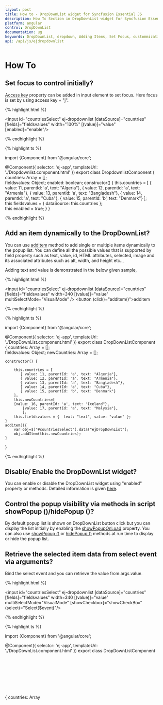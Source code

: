 ```yaml
---
layout: post
title: How to - DropDownList widget for Syncfusion Essential JS
description: How To Section in DropDownList widget for Syncfusion Essential JS
platform: angular
control: DropDownList
documentation: ug
keywords: DropDownList, dropdown, Adding Items, Set Focus, custommization
api: /api/js/ejdropdownlist
---
```


# How To

## Set focus to control initially?

[Access key](https://en.wikipedia.org/wiki/Access_key) property can be added in input element to set focus. Here focus is set by using access key + "j".

{% highlight html %}

<input id="countriesSelect" ej-dropdownlist [dataSource]="countries" [fields]="fieldsvalues" width="100%" [(value)]="value" [enabled]="enable"/>

{% endhighlight %}

{% highlight ts %}

import {Component} from '@angular/core';

@Component({
    selector: 'ej-app',
    templateUrl: './Dropdownlist.component.html'
})
export class DropdownlistComponent {
    countries: Array<Object> = [];	
    fieldsvalues: Object;
	enabled: boolean;
    constructor() {
        this.countries = [
           { value: 11, parentId: 'a', text: "Algeria"},
           { value: 12, parentId: 'a', text: "Armenia"},
           { value: 13, parentId: 'a', text: "Bangladesh"},
           { value: 14, parentId: 'a', text: "Cuba"},
           { value: 15, parentId: 'b', text: "Denmark"}
        ];
        this.fieldsvalues = {  dataSource: this.countries };       
		this.enabled = true;
    }
}

{% endhighlight %}

## Add an item dynamically to the DropDownList?

You can use [addItem](https://help.syncfusion.com/api/js/ejdropdownlist#methods:additem) method to add single or multiple items dynamically to the popup list. You can define all the possible values that is supported by field property such as text, value, id, HTML attributes, selected, image and its associated attributes such as alt, width, and height etc..,

Adding text and value is demonstrated in the below given sample,

{% highlight html %}

<input id="countriesSelect" ej-dropdownlist [dataSource]="countries" [fields]="fieldsvalues"  width=340 [(value)]="value" multiSelectMode="VisualMode" />
<button (click)="additem()">additem</button>

{% endhighlight %}

{% highlight ts %}

import {Component} from '@angular/core';

@Component({
    selector: 'ej-app',
    templateUrl: './DropDownList.component.html'
})
export class DropDownListComponent {
    countries: Array<Object> = [];	
    fieldsvalues: Object;
    newCountries: Array<Object> = [];
	
    constructor() {
		
        this.countries = [
           { value: 11, parentId: 'a', text: "Algeria"},
           { value: 12, parentId: 'a', text: "Armenia"},
           { value: 13, parentId: 'a', text: "Bangladesh"},
           { value: 14, parentId: 'a', text: "Cuba"},
           { value: 15, parentId: 'b', text: "Denmark"}
        ];
		this.newCountries=[
		{value: 16, parentId: 'a', text: "Iceland"},
			{value: 17, parentId: 'a', text: "Malysia"},
			];
        this.fieldsvalues = {  text: "text", value: "value" };		
    }
	additem(){		
		var obj=$("#countriesSelect").data("ejDropDownList");
		obj.addItem(this.newCountries);		
	}
}

{% endhighlight %}

## Disable/ Enable the DropDownList widget?

You can enable or disable the DropDownList widget using "enabled" property or methods. Detailed information is given [here](customization#enabledisable-the-widget).

## Control the popup visibility via methods in script showPopup ()/hidePopup ()?

By default popup list is shown on DropDownList button click but you can display the list initially by enabling the [showPopupOnLoad](https://help.syncfusion.com/api/js/ejdropdownlist#members:showpopuponload) property. You can also use [showPopup ()](https://help.syncfusion.com/api/js/ejdropdownlist#methods:showpopup) or [hidePopup ()](https://help.syncfusion.com/api/js/ejdropdownlist#methods:hidepopup) methods at run time to display or hide the popup list.

## Retrieve the selected item data from select event via arguments?

Bind the select event and you can retrieve the value from args.value. 

{% highlight html %}

<input id="countriesSelect" ej-dropdownlist [dataSource]="countries" [fields]="fieldsvalues"  width=340 [(value)]="value" multiSelectMode="VisualMode" [showCheckbox]="showCheckBox" (select)="Select($event)"/>

{% endhighlight %}

{% highlight ts %}

import {Component} from '@angular/core';

@Component({
    selector: 'ej-app',
    templateUrl: './DropDownList.component.html'
})
export class DropDownListComponent {
    countries: Array<Object> = [];	
    fieldsvalues: Object;
    showCheckBox: boolean;
	
    constructor() {
		
        this.countries = [
           { value: 11, parentId: 'a', text: "Algeria"},
           { value: 12, parentId: 'a', text: "Armenia"},
           { value: 13, parentId: 'a', text: "Bangladesh"},
           { value: 14, parentId: 'a', text: "Cuba"},
           { value: 15, parentId: 'b', text: "Denmark"},
           { value: 16, parentId: 'b', text: "Egypt"},
           { value: 17, parentId: 'c', text: "Finland"},
           { value: 10, parentId: 'c', text: "India"},
           { value: 19, parentId: 'c', text: "Malaysia"},
           { value: 20, parentId: 'd', text: "New Zealand"},
           { value: 21, parentId: 'd', text: "Norway"},
           { value: 22, parentId: 'd', text: "Poland"},
           { value: 23, parentId: 'e', text: "Romania"},
           { value: 24, parentId: 'e', text: "Singapore"},
           { value: 25, parentId: 'e', text: "Thailand"},
           { value: 26, parentId: 'e', text: "Ukraine"}
        ];
		
        this.fieldsvalues = {  text: "text", value: "value" };
        this.showCheckBox = true;		
    }
	Select(args){		
		console.log("Value is " + args.value);
    }
}

{% endhighlight %}

The following screenshot will exhibit the select event arguments details,

![](HowTo_images/HowTo_img1.jpeg)

## Append custom HTML in DropDownList popup outside the scroller part?

Create a custom HTML element and insert it after popup wrapper.

{% highlight html %}

<input id="countriesSelect" ej-dropdownlist [dataSource]="countries" [fields]="fieldsvalues"  width=340 [(value)]="value" [showCheckbox]="showCheckBox" multiSelectMode="VisualMode" />
<button (click)="CheckAll()">CheckAll</button>

{% endhighlight %}

{% highlight ts %}

import {Component} from '@angular/core';

@Component({
    selector: 'ej-app',
    templateUrl: './DropDownList.component.html'
})
export class DropDownListComponent {
    countries: Array<Object> = [];	
    fieldsvalues: Object;
    showCheckBox: boolean;
	
    constructor() {
		
        this.countries = [
           { value: 11, parentId: 'a', text: "Algeria"},
           { value: 12, parentId: 'a', text: "Armenia"},
           { value: 13, parentId: 'a', text: "Bangladesh"},
           { value: 14, parentId: 'a', text: "Cuba"},
           { value: 15, parentId: 'b', text: "Denmark"},
           { value: 16, parentId: 'b', text: "Egypt"},
           { value: 17, parentId: 'c', text: "Finland"},
           { value: 10, parentId: 'c', text: "India"},
           { value: 19, parentId: 'c', text: "Malaysia"},
           { value: 20, parentId: 'd', text: "New Zealand"},
           { value: 21, parentId: 'd', text: "Norway"},
           { value: 22, parentId: 'd', text: "Poland"},
           { value: 23, parentId: 'e', text: "Romania"},
           { value: 24, parentId: 'e', text: "Singapore"},
           { value: 25, parentId: 'e', text: "Thailand"},
           { value: 26, parentId: 'e', text: "Ukraine"}
        ];
        this.fieldsvalues = {  text: "text", value: "value" };
        this.showCheckBox = true;		
    }
	CheckAll(){		
		var obj=$("#countriesSelect").data("ejDropDownList");
		obj.checkAll());		
	}
}

{% endhighlight %}

## Add check all option in popup list?

You can use [headerTemplate](https://help.syncfusion.com/api/js/ejdropdownlist#members:headertemplate) property to add any HTML element. Code snippet to add check all option is given below,

{% highlight html %}

<input id="countriesSelect" ej-dropdownlist [dataSource]="countries"  [fields]="fieldsvalues" [headerTemplate]="headerTemplate" (create)="create()" multiSelectMode= "VisualMode" [showCheckbox]="showCheckBox"  width=340  /> 
 
{% endhighlight %}

{% highlight ts %}

import {Component} from '@angular/core';

@Component({
    selector: 'ej-app',
    templateUrl: './DropDownList.component.html'
})
export class DropDownListComponent {
    showCheckBox: boolean;
    headerTemplate: any;
    fieldsvalues: Object;
    countries: Array<Object> = [];
    constructor() {
        this.countries = [
           { value: 11, parentId: 'a', text: "Algeria"},
           { value: 12, parentId: 'a', text: "Armenia"},
           { value: 13, parentId: 'a', text: "Bangladesh"},
           { value: 14, parentId: 'a', text: "Cuba"},
           { value: 15, parentId: 'b', text: "Denmark"},
           { value: 16, parentId: 'b', text: "Egypt"},
           { value: 17, parentId: 'c', text: "Finland"},
           { value: 10, parentId: 'c', text: "India"},
           { value: 19, parentId: 'c', text: "Malaysia"},
           { value: 20, parentId: 'd', text: "New Zealand"},
           { value: 21, parentId: 'd', text: "Norway"},
           { value: 22, parentId: 'd', text: "Poland"},
           { value: 23, parentId: 'e', text: "Romania"},
           { value: 24, parentId: 'e', text: "Singapore"},
           { value: 25, parentId: 'e', text: "Thailand"},
           { value: 26, parentId: 'e', text: "Ukraine"}
        ]; 
       this.fieldsvalues = {  text: 'text', value: 'value' };
       this.showCheckBox= true;       
       this.headerTemplate= "<div class='temp' ><input id ='check' type='checkbox'/></div>"; 
    }
	create() {
		$("#check").ejCheckBox({ text: "Check All", 
		change: function(args){ 
			window.flag = true;
            var obj = $("#countriesSelect").data("ejDropDownList");
            if (args.isChecked) obj.checkAll();
            else obj.uncheckAll();
            window.flag = false;
		} });
		
            }
}

{% endhighlight %}

{% highlight html %}

        .temp {
            height: 30px;
            display: block;
            padding-left: 13px;
            padding-top: 5px;
            border-bottom: 1px solid #c8c8c8;
        }
        .e-chkbox-wrap .e-text {
            font-size: 14px;
            padding-left: 10px;
        }

     
{% endhighlight %}

The following screenshot exhibits the output of the above code,

![](HowTo_images/HowTo_img2.jpeg)

# To Cascade DropDownLists with different field names
By default cascading is performed based on the Value field, so that it needs to be same with cascaded DropDownList. If you need to cascade 2 DropDownLists with different field names and same values in it, you can achieve it using cascadeQuery and [cascade](https://help.syncfusion.com/api/js/ejdropdownlist#events:cascade "") event. Define the cascade event for the DropDownList from which you need to filter the datasource for the other DropDownList. 

In the cascade event arguments, modify the cascadeQuery which has the filtering query for the cascading DropDownList with your customized query.  So to filter the datasource based on the different field names, pass an ej.Query() which want to execute for cascade DropDownList.

Refer the following code blocks below


{% highlight html %}

<input id="countrySelect" ej-dropdownlist [dataSource]="countries" [fields]="fieldsvalues" width="50%" [enabled]="enabled"/>
<input id="groupSelect" ej-dropdownlist [dataSource]="groups" [fields]="fieldsvaluesforgroup" width="50%" cascadeTo="countrySelect" (cascade)="cascade($event)"/>

{% endhighlight %}

{% highlight ts %}

import {Component} from '@angular/core';

@Component({
    selector: 'ej-app',
    templateUrl: './cascadeTo.component.html'
})
export class cascadeToComponent {
    countries: Array<Object> = [];
	groups: Array<Object> = [];
	fieldsvaluesforgroup: Object;
    fieldsvalues: Object;   
	enabled: boolean;
    constructor() {
        this.countries = [
           { value: 11, parentId: 'a', text: "Algeria"},
           { value: 12, parentId: 'a', text: "Armenia"},
           { value: 13, parentId: 'a', text: "Bangladesh"},
           { value: 14, parentId: 'a', text: "Cuba"},
           { value: 15, parentId: 'b', text: "Denmark"},
           { value: 16, parentId: 'b', text: "Egypt"},
           { value: 17, parentId: 'c', text: "Finland"},
           { value: 18, parentId: 'c', text: "India"},
           { value: 19, parentId: 'c', text: "Malaysia"},
           { value: 20, parentId: 'd', text: "New Zealand"},
           { value: 21, parentId: 'd', text: "Norway"},
           { value: 22, parentId: 'd', text: "Poland"},
           { value: 23, parentId: 'e', text: "Romania"},
           { value: 24, parentId: 'e', text: "Singapore"},
           { value: 25, parentId: 'e', text: "Thailand"},
           { value: 26, parentId: 'e', text: "Ukraine"}
        ];
		this.groups = [
		    { Id: 'a', text: "Group A" },
            { Id: 'b', text: "Group B" },
            { Id: 'c', text: "Group C" },
            { Id: 'd', text: "Group D" },
            { Id: 'e', text: "Group E" }
		];
        this.fieldsvalues = { dataSource: this.countries, text: 'text', value: 'value' };
		this.fieldsvaluesforgroup={ dataSource: this.groups, text: 'text', value: 'Id'};
		this.enabled= false;
    }
    cascade(args){
        args.requiresDefaultFilter = false; // restrict the built-in mapping for cascading dropdown

        args.cascadeQuery = ej.Query().where("parentId", "equal", args.cascadeValue); // query to filter value based parentId
    }
}

{% endhighlight %}

![](HowTo_images/HowTo_img3.png)

## To reorder the selected items and assign it to the top of popup list
Consider a DropDownList enabled with Virtual Scrolling, Filter search and Checkbox. This allows you to search through the list items and select multiple items. Selected items will be maintained in the DropDownList textbox but randomly shown in the pop up. 
To arrange the selected items and move it to the top of popup list, we need to get the sorted list of selected items and add it to the existing popup list items from popup close event. 
Initialize a DropDownList control with allowVirtualScrolling, enableFilterSearch and showCheckbox. 

{% highlight html %}

<input id="countriesSelect" ej-dropdownlist [dataSource]="countries"  [fields]="fieldsvalues" [showCheckbox]="showCheckBox" (popupHide)="onPopupHide($event)"   [allowVirtualScrolling]="allowVirtualScrolling"  width=340 multiSelectMode="VisualMode"/>

{% endhighlight %}

{% highlight ts %}

import {Component} from '@angular/core';

@Component({
    selector: 'ej-app',
    templateUrl: './Dropdownlist.component.html'
})
export class DropdownlistComponent {
    countries: Array<Object> = [];	
    fieldsvalues: Object;
	allowVirtualScrolling: boolean;
    showCheckBox: boolean;

    constructor() {
        this.countries = [
           { value: 11, parentId: 'a', text: "Algeria"},
           { value: 12, parentId: 'a', text: "Armenia"},
           { value: 13, parentId: 'a', text: "Bangladesh"},
           { value: 14, parentId: 'a', text: "Cuba"},
           { value: 15, parentId: 'b', text: "Denmark"},
           { value: 16, parentId: 'b', text: "Egypt"},
           { value: 17, parentId: 'c', text: "Finland"},
           { value: 18, parentId: 'c', text: "India"},
           { value: 19, parentId: 'c', text: "Malaysia"},
           { value: 20, parentId: 'd', text: "New Zealand"},
           { value: 21, parentId: 'd', text: "Norway"},
           { value: 22, parentId: 'd', text: "Poland"},
           { value: 23, parentId: 'e', text: "Romania"},
           { value: 24, parentId: 'e', text: "Singapore"},
           { value: 25, parentId: 'e', text: "Thailand"},
           { value: 26, parentId: 'e', text: "Ukraine"}
        ];
        this.fieldsvalues = {  dataSource: this.countries, text: 'text', value: 'value' };       
		this.allowVirtualScrolling = true;
        this.showCheckBox = true;
    }
    onPopupHide(args){
        var obj=$("#countriesSelect").data("ejDropDownList");
        var items = obj.model.selectedItems.slice(0); // get the selected items
        items.sort(function (a, b) { return a - b; }); // numeric sorting for selected indices
        reorder(obj, items);
    }
    function reorder(obj, items) {
        var selectedLi = [], selectedData = [], newSelectedIndex = [], count = 0;
        var totalLi = obj.ultag.children("li"); // get the existing list items
        var totalData = obj.getListData(); // get the existing list items
        for (var m = 0; m <items.length; m++) {                   
            newSelectedIndex.push(m); // store the selected items to an array
            if(items[m] !=m)
                $(obj.ultag.children("li")[items[m]]).insertBefore(obj.ultag.children("li").eq(m)); // insert it to the ul li available in DropDownList
        }
        for (var n = items.length - 1; n >= 0; n--) {
            selectedData.push(totalData[items[n]]);
            totalData.splice(items[n], 1);  // generate new data excluding the previously selected items              
        }
        selectedData.reverse();                        
        obj._listItem(selectedData.concat(totalData)); // combine the new data and existing dataSource with excluded items
        obj.uncheckAll();
        obj.option("selectedIndices", newSelectedIndex);   // reset the select indices value since they are reorder to top            
    }
}

{% endhighlight %}

## To enable filter search for virtual items that are not visible on the page when virtualScrollMode is continuous
By default when virtualScrolling is enabled, filterSearch will work only for the elements available at that moment. To enable searching for the complete datasource bound to DropDownList, we need to manually configure the search query and corresponding changes for it. 
Initialize a DropDownList control with allowVirtualScrolling, enableFilterSearch and showCheckbox. 

{% highlight html %}


<input id="countriesSelect" ej-dropdownlist [dataSource]="datamanager" [query]="query" [fields]="fieldsvalues" [showCheckbox]="showCheckBox" [itemsCount]="itemsCount"  [allowVirtualScrolling]="a"  virtualScrollMode="continuous" width=340 multiSelectMode="VisualMode" (search)="onSearch" (actionBegin)= "onBegin" (change) ="onChange" (create)= "onCreate"/>

{% endhighlight %}

{% highlight ts %}

import {Component} from '@angular/core';

@Component({
    selector: 'ej-app',
    templateUrl: './DropDownList.component.html'
})
export class DropDownListComponent {
    fieldsvalues: Object;
	datamanager: Object;
	enableFilterSearch: boolean;
	itemsCount: int;
    query: any;
    allowVirtualScrolling: boolean;
    showCheckBox: boolean;
    selectedItemsOnSearch: any;

    constructor() {       
        this.fieldsvalues = {  text: "ShipName", groupBy: "ShipCountry"};
        this.datamanager = ej.DataManager({ url: "http://mvc.syncfusion.com/services/Northwnd.svc/Orders" });
		this.itemsCount= 20;
		this.enableFilterSearch= true;
        this.query = ej.Query().select("ShipName", "ShipCountry");
        this.allowVirtualScrolling = true;
        this.showCheckBox = true;
        this.selectedItemsOnSearch = [];
    }
	
}

{% endhighlight %}

Now override the addItem method which will be redefined based on this scenario to avoid adding duplicate data on virtualScrolling and empty the _updateSelectedIndexByValue prototype method.

{% highlight js %}
    
    function onCreate(args) {
        window.dropObj = this;
        window.dropObj._updateSelectedIndexByValue = function () { }
        window.dropObj.addItemMethod = window.dropObj.addItem;
        window.dropObj.addItem = function (list) {
            appendList(this, list);
        }
    }
    /*
    In this method, we just override the functionalities of built-in addItem method to avoid the duplicate from remote to get append into <ul> tag. 
    */
    function appendList(proxy, selectedList) {
        var alreadyPushed = false;
        if (selectedList.length) {
            for (var i = 0; i < selectedList.length; i++) {
                for (var j = 0; j < proxy._rawList.length; j++) {
                    if (proxy._rawList[j][proxy.model.fields.value] === selectedList[i][proxy.model.fields.value]) {
                        alreadyPushed = true;
                        break;
                    }
                }
                if (!alreadyPushed) {
                    window.dropObj.addItemMethod(selectedList[i]);
                }
                alreadyPushed = false;
            }
        }
    }
    
{% endhighlight %}

In the begin event for loading data items from remote source, modify the query for fetching data based on the search string. Also when items fetched from remote service append it to a temporary list instead of main popup list

{% highlight ts %}

    function onBegin(args) {
        var proxy = this;
        if (proxy.inputSearch && proxy.inputSearch.val() != "") {
            args.cancel = true;
            var skipQuery = proxy._addSearchQuery(ej.Query(), !proxy._isPlainType(proxy._rawList)).skip(proxy._getLi().length).clone();
            queryPromise = proxy.model.dataSource.executeQuery(skipQuery);
            queryPromise.done(function (e) {
                dynamicItems(proxy, e.result);
            }).fail(function () {
                console.log("failure triggered")
            }).always(function (e) {
                proxy._removeLoadingClass();
            });
        }
    }
    /*
    In this method, appending the items directly to <ul> tag of popup list items dynamically when searching and do virtual scrolling. 
    */
    function dynamicItems(proxy, itemTag) {

        if (!itemTag) return false;
        proxy._mapFields();
        var list = $.isArray(itemTag) ? itemTag : [itemTag];
        if (list.length < 1) return false;
        proxy._generateLi(list, proxy.mapFld);
        proxy.ultag.append(proxy.dummyUl);               
        if (proxy.model.showCheckbox) {
            proxy._appendCheckbox(proxy.dummyUl);
        }
        if (proxy._isPopupShown()) {
            var scrollerPosition = proxy.scrollerObj ? proxy.scrollerObj.scrollTop() : 0;
            proxy._refreshScroller();
            if (proxy.scrollerObj) proxy.scrollerObj.option("scrollTop", scrollerPosition);
        }
    }

{% endhighlight %}

When performing search, define the event to change the query string for filtering data from remote service based on the search string. Also maintain selected items so that when you empty the search text box selected items will be appended to the popup list.

{% highlight ts %}
    
    /*
    In search event, we just filter out the query string according the search string from remote and append it to popup list items. 
    Maintaining the selected items on searching in selectedItemOnSelect variable and append those items once search input have empty string. 
    */

    function onSearch(args) {
        window.search = args;
        if (!window.searchFlag) {
            window.searchFlag = true;
            window.processSearchString = args.searchString;
            var proxy = window.dropObj;
            if (args.searchQuery && proxy.inputSearch.val() !== "") {
                var searchQuery = args.searchQuery.clone();
                var queryPromise = proxy.model.dataSource.executeQuery(searchQuery);
                queryPromise.done(function (e) {
                    if (window.processSearchString == window.search.searchString) {
                        proxy._filterSearch(args.searchQuery, e);
                        console.log("added");
                    }
                    else {
                        window.searchFlag = false;
                        console.log("recursive called");
                        onSearch(window.search);
                    }
                }).fail(function () {
                    console.log("fail triggered");
                }).always(function () {
                    window.searchFlag = false;
                });
                args.cancel = true;
            }
            else if (selectedItemsOnSearch.length > 0) {
                appendList(proxy, selectedItemsOnSearch);
                selectedItemsOnSearch = [];
                window.searchFlag = false;
            }
            else {
                window.searchFlag = false;
                args.cancel = true;
            }
        }
        else {
            console.log("continuous search have restricted");
        }
    }

{% endhighlight %}

Finally define change event to maintain the selected items on search

{% highlight ts %}

    function onChange(args) {
        var proxy = this;
        if (proxy.inputSearch && proxy.inputSearch.val() != "") {
            var item = {}, alreadyAdded = false;
            item[proxy.model.fields.value] = args.selectedValue;
            item[proxy.model.fields.text] = args.selectedText;
            if (args.isChecked) {
                for (var i = 0; i < selectedItemsOnSearch.length; i++) {
                    if (selectedItemsOnSearch[i].value == args.value) {
                        alreadyAdded = true;
                    }
                }
                if (!alreadyAdded) selectedItemsOnSearch.push(item);
            }
            else {
                for (var i = 0; i < selectedItemsOnSearch.length; i++) {
                    if (selectedItemsOnSearch[i].value == args.value) {
                        selectedItemsOnSearch.splice(i, 1);
                    }
                }
            }
        }
        else if (selectedItemsOnSearch.length > 0) {
            appendList(proxy, selectedItemsOnSearch);
            selectedItemsOnSearch = [];
        }
    }
    
{% endhighlight %}

## To remove the items from DropDownList?

You can remove the items from the DropDownList  by using [splice](http://www.tutorialspoint.com/javascript/array_splice.htm#) method and then rebind the data source through set model. 
Removing an entry from DropdownList is demonstrated in the below given sample.

{% highlight html %}

<input id="countriesSelect" ej-dropdownlist [dataSource]="countries" [fields]="fieldsvalues"  width=340 [(value)]="value" [showCheckbox]="showCheckBox" multiSelectMode="VisualMode" />
<button (click)="Remove()">Remove</button>

{% endhighlight %}

{% highlight ts %}

import {Component} from '@angular/core';

@Component({
    selector: 'ej-app',
    templateUrl: './DropDownList.component.html'
})
export class DropDownListComponent {
    countries: Array<Object> = [];	
    fieldsvalues: Object;
    showCheckBox: boolean;
	
    constructor() {
		
        this.countries = [
           { value: 11, parentId: 'a', text: "Algeria"},
           { value: 12, parentId: 'a', text: "Armenia"},
           { value: 13, parentId: 'a', text: "Bangladesh"},
           { value: 14, parentId: 'a', text: "Cuba"},
           { value: 15, parentId: 'b', text: "Denmark"},
           { value: 16, parentId: 'b', text: "Egypt"},
           { value: 17, parentId: 'c', text: "Finland"},
           { value: 10, parentId: 'c', text: "India"},
           { value: 19, parentId: 'c', text: "Malaysia"},
           { value: 20, parentId: 'd', text: "New Zealand"},
           { value: 21, parentId: 'd', text: "Norway"},
           { value: 22, parentId: 'd', text: "Poland"},
           { value: 23, parentId: 'e', text: "Romania"},
           { value: 24, parentId: 'e', text: "Singapore"},
           { value: 25, parentId: 'e', text: "Thailand"},
           { value: 26, parentId: 'e', text: "Ukraine"}
        ];
        this.fieldsvalues = {  text: "text", value: "value" };
        this.showCheckBox = true;		
    }
	Remove(){		
		var object=$("#countriesSelect").data("ejDropDownList");
		data1 = object.model.dataSource.splice(0);
        data1.splice(0, 1);
        object.setModel({ dataSource: data1 });		
	}
}

{% endhighlight %}

The following screenshot exhibits the output of above code:

Before removing an item:
![](HowTo_images/Image1.JPG)

After removing an item:
![](HowTo_images/Image2.JPG)


## Select the image rather than the text from the DropDownList when the template concept is used?

By default, the DropDownList displays only the text of the data item. We can able to customize the selected data to show case the custom visual element in the DropDownList’s input element.

Initialize the DropDownList as follows

{% highlight html %}

   <input id="countriesSelect" ej-dropdownlist [dataSource]="listddl"  [fields]="fieldsvalues" [template]="template" watermarkText="Select an employee"  (select)="onSelect($event)" popupWidth="200px" width="200px"  />

    
{% endhighlight %}    

Upon selecting the items from the DropDownList, the client side event “select” will be triggered, in that find the input element which holds the text value and make it as “hidden” and then create the span element for the custom value and append to the DropDownList outer wrapper element.

{% highlight ts %}

import {Component} from '@angular/core';

@Component({
    selector: 'ej-app',
    templateUrl: './DropDownList.component.html',
    styleUrls: ['./dropdownlist.component.css']
})
export class DropDownListComponent {
    list: object;	
    fieldsvalues: Object;
    template: any;
	
    constructor() {
		
        this.list = [
    { text: "Erik Linden", image: "3", designation: "Representative", country: "England" }, 
    { text: "John Linden", image: "6", designation: "Representative", country: "Norway" },
    { text: "Louis", image: "7", designation: "Representative", country: "Australia" }, 
    { text: "Lawrence", image: "8", designation: "Representative", country: "India" }];
this.template ='<div><img class="eimg" src="http://mvc.syncfusion.com/demos/web/images/Employee/${image}.png" alt="employee"/>' +
                        '<div class="ename"> ${text} </div></div>';
        this.fieldsvalues = {  text: "text", value: "value" };
       		
    }
	onSelect(args){
        
    if(!args.model.showCheckbox && args.model.multiSelectMode == "none"){
         var imgLocation = "http://js.syncfusion.com/demos/web/images/Employee/" + args.value + ".png";
         if($("#myImg").length != 1){
             var target = $("#selectCar");
             $(target).css({display : "none"});
             var dateSpan = document.createElement('span');
             dateSpan.innerHTML = '<img id="myImg" class="eimg" src=' + imgLocation + ' alt="employee"/>';
              $(dateSpan).insertBefore(target);
          }
          else{

              edit_save = document.getElementById("myImg");
              edit_save.src = imgLocation;     
          }
    }
	}
}

{% endhighlight %}
Apply the following styles 

{% highlight html %}

    <style type="text/css" class="cssStyles">
        .eimg {
            margin: 0;
            padding: 3px 10px 3px 3px;
            border: 0 none;
            width: 33px;
            height: 33px;
            float: left;
        }
        .ename {
            font-weight: bold;
            padding: 6px 3px 1px 3px;
        }
        .designation, .cont {
            font-size: smaller;
            padding: 3px 3px -1px 0px;
        }
    </style>

{% endhighlight %}

![](HowTo_images/customValue.png)

N> This scenarios, will be suits for the single select mode in the DropDownList.

## Apply HTML Attributes such as color and class directly to the input element rather than the outer wrapper element of DropDownList?

By default, htmlAttributes property of DropDownList, will add the HTML attributes to the input element of DropDownList. But, the following attributes such as class, style, readOnly and disabled cannot add directly to the input element.

This can be achieved, by adding the attributes directly to the input element if you needed.

{% highlight html %}

<input id="countriesSelect" ej-dropdownlist [dataSource]="countries" [fields]="fieldsvalues"  width=340 [(value)]="value" [showCheckbox]="showCheckBox" multiSelectMode="VisualMode" (create)="create()" />

{% endhighlight %}

{% highlight ts %}

import {Component} from '@angular/core';

@Component({
    selector: 'ej-app',
    templateUrl: './DropDownList.component.html'
})
export class DropDownListComponent {
    countries: Array<Object> = [];	
    fieldsvalues: Object;
    showCheckBox: boolean;
	
    constructor() {
		
        this.countries = [
           { value: 11, parentId: 'a', text: "Algeria"},
           { value: 12, parentId: 'a', text: "Armenia"},
           { value: 13, parentId: 'a', text: "Bangladesh"},
           { value: 14, parentId: 'a', text: "Cuba"},
           { value: 15, parentId: 'b', text: "Denmark"},
           { value: 16, parentId: 'b', text: "Egypt"},
           { value: 17, parentId: 'c', text: "Finland"},
           { value: 10, parentId: 'c', text: "India"},
           { value: 19, parentId: 'c', text: "Malaysia"},
           { value: 20, parentId: 'd', text: "New Zealand"},
           { value: 21, parentId: 'd', text: "Norway"},
           { value: 22, parentId: 'd', text: "Poland"},
           { value: 23, parentId: 'e', text: "Romania"},
           { value: 24, parentId: 'e', text: "Singapore"},
           { value: 25, parentId: 'e', text: "Thailand"},
           { value: 26, parentId: 'e', text: "Ukraine"}
        ];
        this.fieldsvalues = {  text: "text", value: "value" };
        this.showCheckBox = true;		
    }
	create(){		
		var object=$("#countriesSelect").data("ejDropDownList");
        object.popup.attr("style", "color:yellow");	
	}
}

{% endhighlight %}

 ![](HowTo_images/htmlAttr.png)

## Add tooltip on hovering the DropDownList’s items?
 
 In order to get tooltip on hovering the DropDownList popup items, use htmlAttributes field in it. Generate a DataSource with a field for mapping the HtmlAttributes having the “title” attribute value, which will allow you to show the tooltip on hovering. The htmlAttributes field will set the HTML properties for the list items.

{% highlight html %}

 <input id="countriesSelect" ej-dropdownlist [dataSource]="countries" [fields]="fieldsvalues"  width=340 [(value)]="value" [showCheckbox]="showCheckBox" multiSelectMode="VisualMode" />

{% endhighlight %}

{% highlight ts %}

import {Component} from '@angular/core';

@Component({
    selector: 'ej-app',
    templateUrl: './DropDownList.component.html'
})
export class DropDownListComponent {
    countries: Array<Object> = [];	
    fieldsvalues: Object;
    showCheckBox: boolean;
	
    constructor() {
		
        this.countries = [
           { value: 11, parentId: 'a', text: "Algeria", tooltip: { title: "Algeria" } },
           { value: 12, parentId: 'a', text: "Armenia", tooltip: { title: "Armenia" } },
           { value: 13, parentId: 'a', text: "Bangladesh", tooltip: { title: "Banglasesh" } },
           { value: 14, parentId: 'a', text: "Cuba", tooltip: { title: "Cuba" } },
           { value: 15, parentId: 'b', text: "Denmark", tooltip: { title: "Denmark" } },
        ];
        this.fieldsvalues = {  text: "text", value: "value",htmlAttributes:'tooltip' };
        this.showCheckBox = true;		
    }
}

{% endhighlight %}

## Stop/Prevent the events (change/select) in the DropDownList?

The client side events such as “select” or “change” can be prevented in the DropDownList by using argument name called cancel.

{% highlight html %}

 <input id="countriesSelect" ej-dropdownlist [dataSource]="countries" [fields]="fieldsvalues"  width=340 [(value)]="value" [showCheckbox]="showCheckBox" multiSelectMode="VisualMode" (ejchange)="OnSelect($event)" (select)="OnSelect($event)"/>

{% endhighlight %}

{% highlight ts %}

import {Component} from '@angular/core';

@Component({
    selector: 'ej-app',
    templateUrl: './DropDownList.component.html'
})
export class DropDownListComponent {
    countries: Array<Object> = [];	
    fieldsvalues: Object;
    showCheckBox: boolean;
	
    constructor() {
		
        this.countries = [
           { value: 11, parentId: 'a', text: "Algeria", tooltip: { title: "Algeria" } },
           { value: 12, parentId: 'a', text: "Armenia", tooltip: { title: "Armenia" } },
           { value: 13, parentId: 'a', text: "Bangladesh", tooltip: { title: "Banglasesh" } },
           { value: 14, parentId: 'a', text: "Cuba", tooltip: { title: "Cuba" } },
           { value: 15, parentId: 'b', text: "Denmark", tooltip: { title: "Denmark" } },
        ];
        this.fieldsvalues = {  text: "text", value: "value",htmlAttributes:'tooltip' };
        this.showCheckBox = true;		
    }
}

{% endhighlight %}
While selecting the items in the DropDownList, the select or change event will be triggered. In that, sets “true” to the cancel argument, which will prevent the further selecting of items in the DropDownList.

{% highlight ts %}

    onSelect(args) {
        args.cancel = true;
    }
    
{% endhighlight %}

## How can I add items in ejDropDownList at the first place in list?

To add the item in the certain position, then we should clear the old dataSource and add the items in array using jQuery Splice() method and then should re-initialize the dataSource in DropDownList.

Initialize the DropDownList as follows

{% highlight html %}

<input id="countriesSelect" ej-dropdownlist [dataSource]="countries" [fields]="fieldsvalues" width=340 />
<button type="button" (click)="dataPrepend()">PREPEND</button>
<button type="button" (click)="dataAppend()">POSTPOND</button>

{% endhighlight %}

{% highlight ts %}

import {Component} from '@angular/core';

@Component({
    selector: 'ej-app',
    templateUrl: './Dropdownlist.component.html'
})
export class DropdownlistComponent {
    countries: Array<Object> = [];	
    fieldsvalues: Object;
	
    constructor() {
        this.countries = [
           { value: 11, parentId: 'a', text: "Algeria"},
           { value: 12, parentId: 'a', text: "Armenia"},
           { value: 13, parentId: 'a', text: "Bangladesh"},
           { value: 14, parentId: 'a', text: "Cuba"},
           { value: 15, parentId: 'b', text: "Denmark"},
           { value: 16, parentId: 'b', text: "Egypt"},
           { value: 17, parentId: 'c', text: "Finland"},
           { value: 18, parentId: 'c', text: "India"},
           { value: 19, parentId: 'c', text: "Malaysia"},
           { value: 20, parentId: 'd', text: "New Zealand"},
           { value: 21, parentId: 'd', text: "Norway"},
           { value: 22, parentId: 'd', text: "Poland"},
           { value: 23, parentId: 'e', text: "Romania"},
           { value: 24, parentId: 'e', text: "Singapore"},
           { value: 25, parentId: 'e', text: "Thailand"},
           { value: 26, parentId: 'e', text: "Ukraine"}
        ];
        this.fieldsvalues = {  dataSource: this.countries, text: 'text', value: 'value' };       
		
    }
}

{% endhighlight %}

Upon clicking to the Prepend button, which will insert the items at index of “0” in the DropDownList.

{% highlight js %}

    dataPrepend() {
        var prepend = $('#countriesSelect').data("ejDropDownList");
        if (prepend.model.dataSource != null) {
            prepend.model.dataSource.splice(0, 0, { text: "India", value: "-1" });
            var b = prepend.model.dataSource;
            prepend.model.dataSource = null;
            prepend.option("dataSource", b);
        }
    }
    
{% endhighlight %}

If you click the postpone button, which insert items at the last index in the DropDownList.

{% highlight js %}

  dataAppend() {
        $('#countriesSelect').ejDropDownList("addItem", { text: "India" });
   }

{% endhighlight %}

## Can a DropDownList have delimiters in their JSON data source?

If the items have delimiter character, the same delimiter should not be set in the “delimiterChar” property of DropDownList. The default delimiter is “comma”. We suggest to use different delimiter character in the “delimiterChar” property of DropDownList if the multiSelectMode or showCheckbox is enabled.

Setting delimiter character other than comma will differentiate the selected items in DropDownList. Else you can use multiSelectMode as visualMode, so that each selected item in DropDownList will be boxed separately in the textbox.

Method 1: Setting custom delimiter Character

{% highlight html %}

<input id="countriesSelect" ej-dropdownlist [dataSource]="countries" [fields]="fieldsvalues" width="100%" [(value)]="value" [showCheckbox]="showCheckbox" delimiterChar= ";" multiSelectMode= "delimiter"/>

{% endhighlight %}

{% highlight ts %}

import {Component} from '@angular/core';

@Component({
    selector: 'ej-app',
    templateUrl: './Dropdownlist.component.html'
})
export class DropdownlistComponent {
    countries: Array<Object> = [];	
    fieldsvalues: Object;
    showCheckbox: boolean;
    constructor() {
        this.countries = [
           { value: 11, parentId: 'a', text: "Algeria"},
           { value: 12, parentId: 'a', text: "Armenia"},
           { value: 13, parentId: 'a', text: "Bangladesh"},
           { value: 14, parentId: 'a', text: "Cuba"},
           { value: 15, parentId: 'b', text: "Denmark"},
           { value: 16, parentId: 'b', text: "Egypt"},
           { value: 17, parentId: 'c', text: "Finland"},
           { value: 18, parentId: 'c', text: "India"},
           { value: 19, parentId: 'c', text: "Malaysia"},
           { value: 20, parentId: 'd', text: "New Zealand"},
           { value: 21, parentId: 'd', text: "Norway"},
           { value: 22, parentId: 'd', text: "Poland"},
           { value: 23, parentId: 'e', text: "Romania"},
           { value: 24, parentId: 'e', text: "Singapore"},
           { value: 25, parentId: 'e', text: "Thailand"},
           { value: 26, parentId: 'e', text: "Ukraine"}
        ];
        this.fieldsvalues = {  dataSource: this.countries };       
        this.showCheckbox = true;
    }
}

{% endhighlight %}

![](HowTo_images/Json1.png)

Method 2: Using Visual Mode

{% highlight html %}

<input id="countriesSelect" ej-dropdownlist [dataSource]="countries" [fields]="fieldsvalues" width="100%" [(value)]="value" multiSelectMode="VisualMode"/>

{% endhighlight %}

{% highlight ts %}

import {Component} from '@angular/core';

@Component({
    selector: 'ej-app',
    templateUrl: './Dropdownlist.component.html'
})
export class DropdownlistComponent {
    countries: Array<Object> = [];	
    fieldsvalues: Object;
	
    constructor() {
        this.countries = [
           { value: 11, parentId: 'a', text: "Algeria"},
           { value: 12, parentId: 'a', text: "Armenia"},
           { value: 13, parentId: 'a', text: "Bangladesh"},
           { value: 14, parentId: 'a', text: "Cuba"},
           { value: 15, parentId: 'b', text: "Denmark"},
           { value: 16, parentId: 'b', text: "Egypt"},
           { value: 17, parentId: 'c', text: "Finland"},
           { value: 18, parentId: 'c', text: "India"},
           { value: 19, parentId: 'c', text: "Malaysia"},
           { value: 20, parentId: 'd', text: "New Zealand"},
           { value: 21, parentId: 'd', text: "Norway"},
           { value: 22, parentId: 'd', text: "Poland"},
           { value: 23, parentId: 'e', text: "Romania"},
           { value: 24, parentId: 'e', text: "Singapore"},
           { value: 25, parentId: 'e', text: "Thailand"},
           { value: 26, parentId: 'e', text: "Ukraine"}
        ];
        this.fieldsvalues = {  dataSource: this.countries, text: 'text', value: 'value' };       
		
    }
}

{% endhighlight %}

![](HowTo_images/Json2.png)